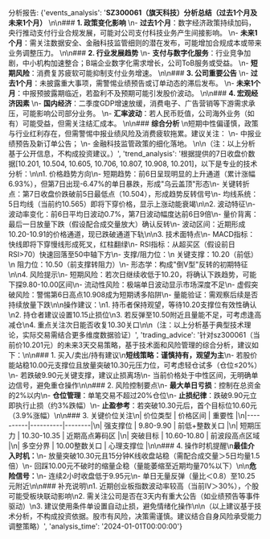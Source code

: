 分析报告: {'events_analysis': '**SZ300061（旗天科技）分析总结（过去1个月及未来1个月）**  \n\n### **1. 政策变化影响**  \n- **过去1个月**：数字经济政策持续加码，央行推动支付行业合规发展，可能对公司支付科技业务产生间接影响。  \n- **未来1个月**：需关注数据安全、金融科技监管细则的潜在发布，可能增加合规成本或带来业务调整压力。  \n\n### **2. 行业发展趋势**  \n- **支付与数字化服务**：行业竞争加剧，中小机构加速整合；B端企业数字化需求增长，公司ToB服务或受益。  \n- **短期风险**：消费复苏疲软可能抑制支付业务增速。  \n\n### **3. 公司重要公告**  \n- **过去1个月**：未披露重大事项，需警惕业绩预告或订单动态的滞后发布。  \n- **未来1个月**：中报预披露期临近，若盈利不及预期可能引发股价波动。  \n\n### **4. 宏观经济因素**  \n- **国内经济**：二季度GDP增速放缓，消费电子、广告营销等下游需求承压，可能影响公司部分业务。  \n- **汇率波动**：若人民币贬值，公司海外业务（如有）可能受益，但需关注结汇成本。  \n\n### **综合分析**  \n短期中性偏谨慎，政策与行业红利存在，但需警惕中报业绩风险及消费疲软拖累。建议关注：  \n- 中报业绩预告及新订单公告；  \n- 金融科技监管政策的细化落地。  \n\n（注：以上分析基于公开信息，不构成投资建议。）', 'trend_analysis': '根据提供的7日收盘价数据[10.201, 10.504, 10.605, 10.706, 10.807, 10.908, 10.201]，以下是专业的技术分析：\n\n1. 价格趋势方向\n- 短期趋势：前6日呈现明显的上升通道（累计涨幅6.93%），但第7日出现-6.47%的单日暴跌，形成"乌云盖顶"形态\n- 关键转折点：第7日收盘价跌破前5日最低点（10.504），形成趋势反转信号\n- 均线系统：5日均线（当前约10.565）即将下穿价格，显示上涨动能衰竭\n\n2. 波动特征\n- 波动率变化：前6日平均日波动0.7%，第7日波动幅度达前6日9倍\n- 量价背离：最后一日放量下跌（假设配合成交量放大）确认反转\n- 波动区间：近期形成10.20-10.91的价格通道，现已跌破通道下轨\n\n3. 技术面特点\n- MACD指标：快线即将下穿慢线形成死叉，红柱翻绿\n- RSI指标：从超买区（假设前日RSI>70）快速回落至50中轴下方\n- 支撑/阻力位：\n  关键支撑：10.20（前低）\n  阻力位：10.50（前支撑转阻力）\n- 形态学：构成"倒V型"反转的初期特征\n\n4. 风险提示\n- 短期风险：若次日继续收低于10.20，将确认下跌趋势，可能下探9.80-10.00区间\n- 流动性风险：极端单日波动显示市场深度不足\n- 虚假突破风险：警惕第6日高点10.908成为短期诱多陷阱\n- 量能验证：需观察后续是否持续放量下跌\n\n操作建议：\n1. 持币者保持观望，等待10.20支撑位有效性确认\n2. 持仓者建议设置10.15止损位\n3. 若反弹至10.50附近且量能不足，可考虑逢高减仓\n4. 重点关注次日能否收复10.30关口\n\n（注：以上分析基于典型技术理论，实际交易需结合更多维度数据验证）', 'trading_advice': '针对sz300061（当前价10.201元）的未来3天交易策略，基于技术面和风险管理的综合分析，建议如下：\n\n### 1. 买入/卖出/持有建议\n**短线策略：谨慎持有，观望为主**\n- 若股价能站稳10.00元支撑位且放量突破10.30元压力位，可考虑轻仓试多（仓位≤20%）\n- 若跌破9.90元关键支撑，建议止损离场\n- 当前价格处于中性区间，无明确单边信号，避免重仓操作\n\n### 2. 风险控制要点\n- **最大单日亏损**：控制在总资金的2%以内\n- **仓位管理**：单笔交易不超过20%仓位\n- **止损纪律**：跌破9.90元立即执行止损（约3%跌幅）\n- **止盈参考**：若突破10.30元后，首个目标位10.60元（3.9%涨幅）\n\n### 3. 关键价位关注\n| 价位类型 | 价格区间 | 重要性 |\n|----------|----------|--------|\n| 强支撑位 | 9.80-9.90 | 前低+整数关口 |\n| 短期压力 | 10.30-10.35 | 近期高点筹码区 |\n| 突破目标 | 10.60-10.80 | 前波段高点区域 |\n| 多空分界 | 10.00整数关口 | 心理支撑位 |\n\n### 4. 操作时机提醒\n**最佳介入时机：**\n- 放量突破10.30元且15分钟K线收盘站稳（需配合成交量＞5日均量1.5倍）\n- 回踩10.00元不破时的缩量企稳（量能萎缩至近期均量70%以下）\n\n**危险信号：**\n- 连续2小时收盘低于9.95元\n- 单日无量反弹（量比＜0.8）至10.25元附近\n\n### 补充说明\n1. 近期创业板指数波动率较高（当前IV＞30%），个股可能受板块联动影响\n2. 需关注公司是否在3天内有重大公告（如业绩预告等事件驱动）\n3. 建议使用条件单设置自动止损，避免情绪化操作\n\n（以上建议基于技术分析，不构成投资依据。股市有风险，决策需谨慎。建议结合自身风险承受能力调整策略）', 'analysis_time': '2024-01-01T00:00:00'}